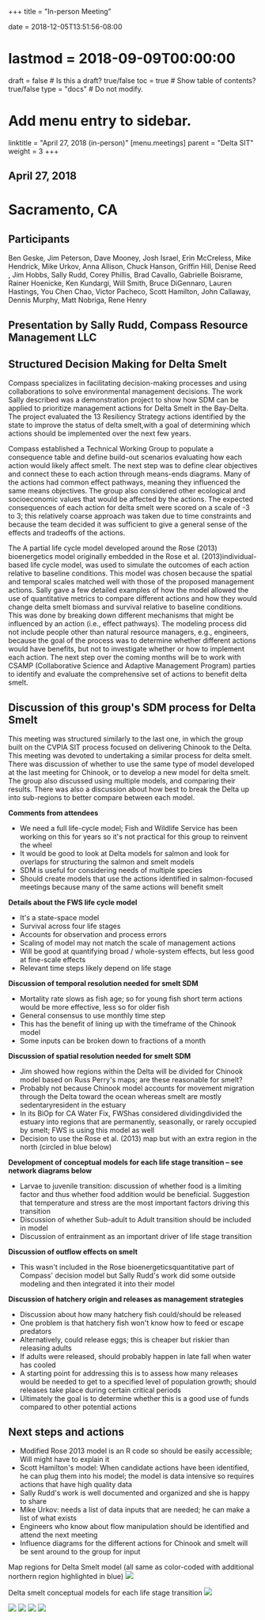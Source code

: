 +++
title = "In-person Meeting"

date = 2018-12-05T13:51:56-08:00
# lastmod = 2018-09-09T00:00:00

draft = false  # Is this a draft? true/false
toc = true  # Show table of contents? true/false
type = "docs"  # Do not modify.

# Add menu entry to sidebar.
linktitle = "April 27, 2018 (in-person)"
[menu.meetings]
  parent = "Delta SIT"
  weight = 3
+++

## April 27, 2018

# Sacramento, CA

## Participants
Ben Geske, Jim Peterson, Dave Mooney, Josh Israel, Erin McCreless, Mike Hendrick, Mike Urkov, Anna Allison, Chuck Hanson, Griffin Hill, Denise Reed , Jim Hobbs, Sally Rudd, Corey Phillis, Brad Cavallo, Gabrielle Boisrame, Rainer Hoenicke, Ken Kundargi, Will Smith, Bruce DiGennaro, Lauren Hastings, You Chen Chao, Victor Pacheco, Scott Hamilton, John Callaway, Dennis Murphy, Matt Nobriga, Rene Henry

## Presentation by Sally Rudd, Compass Resource Management LLC

## Structured Decision Making for Delta Smelt

Compass specializes in facilitating decision-making processes and using collaborations to solve environmental management decisions. The work Sally described was a demonstration project to show how SDM can be applied to prioritize management actions for Delta Smelt in the Bay-Delta. The project evaluated the 13 Resiliency Strategy actions identified by the state to improve the status of delta smelt,with a goal of determining which actions should be implemented over the next few years.

Compass established a Technical Working Group to populate a consequence table and define build-out scenarios evaluating how each action would likely affect smelt. The next step was to define clear objectives and connect these to each action through means-ends diagrams. Many of the actions had common effect pathways, meaning they influenced the same means objectives. The group also considered other ecological and socioeconomic values that would be affected by the actions. The expected consequences of each action for delta smelt were scored on a scale of -3 to 3; this relatively coarse approach was taken due to time constraints and because the team decided it was sufficient to give a general sense of the effects and tradeoffs of the actions.

The A partial life cycle model developed around the Rose (2013) bioenergetics model originally embedded in the Rose et al. (2013)individual-based life cycle model, was used to simulate the outcomes of each action relative to baseline conditions. This model was chosen because the spatial and temporal scales matched well with those of the proposed management actions. Sally gave a few detailed examples of how the model allowed the use of quantitative metrics to compare different actions and how they would change delta smelt biomass and survival relative to baseline conditions. This was done by breaking down different mechanisms that might be influenced by an action (i.e., effect pathways). The modeling process did not include people other than natural resource managers, e.g., engineers, because the goal of the process was to determine whether different actions would have benefits, but not to investigate whether or how to implement each action. The next step over the coming months will be to work with CSAMP (Collaborative Science and Adaptive Management Program) parties to identify and evaluate the comprehensive set of actions to benefit delta smelt.

## Discussion of this group&#39;s SDM process for Delta Smelt

This meeting was structured similarly to the last one, in which the group built on the CVPIA SIT process focused on delivering Chinook to the Delta. This meeting was devoted to undertaking a similar process for delta smelt. There was discussion of whether to use the same type of model developed at the last meeting for Chinook, or to develop a new model for delta smelt. The group also discussed using multiple models, and comparing their results. There was also a discussion about how best to break the Delta up into sub-regions to better compare between each model.

**Comments from attendees**

- We need a full life-cycle model; Fish and Wildlife Service has been working on this for years so it&#39;s not practical for this group to reinvent the wheel
- It would be good to look at Delta models for salmon and look for overlaps for structuring the salmon and smelt models
- SDM is useful for considering needs of multiple species
- Should create models that use the actions identified in salmon-focused meetings because many of the same actions will benefit smelt

**Details about the FWS life cycle model**

- It&#39;s a state-space model
- Survival across four life stages
- Accounts for observation and process errors
- Scaling of model may not match the scale of management actions
- Will be good at quantifying broad / whole-system effects, but less good at fine-scale effects
- Relevant time steps likely depend on life stage

**Discussion of temporal resolution needed for smelt SDM**

- Mortality rate slows as fish age; so for young fish short term actions would be more effective, less so for older fish
- General consensus to use monthly time step
- This has the benefit of lining up with the timeframe of the Chinook model
- Some inputs can be broken down to fractions of a month

**Discussion of spatial resolution needed for smelt SDM**

- Jim showed how regions within the Delta will be divided for Chinook model based on Russ Perry&#39;s maps; are these reasonable for smelt?
- Probably not because Chinook model accounts for movement migration through the Delta toward the ocean whereas smelt are mostly sedentaryresident in the estuary
- In its BiOp for CA Water Fix, FWShas considered dividingdivided the estuary into regions that are permanently, seasonally, or rarely occupied by smelt; FWS is using this model as well
- Decision to use the Rose et al. (2013) map but with an extra region in the north (circled in blue below)

**Development of conceptual models for each life stage transition – see network diagrams below**

- Larvae to juvenile transition: discussion of whether food is a limiting factor and thus whether food addition would be beneficial. Suggestion that temperature and stress are the most important factors driving this transition
- Discussion of whether Sub-adult to Adult transition should be included in model
- Discussion of entrainment as an important driver of life stage transition

**Discussion of outflow effects on smelt**

- This wasn&#39;t included in the Rose bioenergeticsquantitative part of Compass&#39; decision model but Sally Rudd&#39;s work did some outside modeling and then integrated it into their model

**Discussion of hatchery origin and releases as management strategies**

- Discussion about how many hatchery fish could/should be released
- One problem is that hatchery fish won&#39;t know how to feed or escape predators
- Alternatively, could release eggs; this is cheaper but riskier than releasing adults
- If adults were released, should probably happen in late fall when water has cooled
- A starting point for addressing this is to assess how many releases would be needed to get to a specified level of population growth; should releases take place during certain critical periods
- Ultimately the goal is to determine whether this is a good use of funds compared to other potential actions

## Next steps and actions

- Modified Rose 2013 model is an R code so should be easily accessible; Will might have to explain it
- Scott Hamilton&#39;s model: When candidate actions have been identified, he can plug them into his model; the model is data intensive so requires actions that have high quality data
- Sally Rudd&#39;s work is well documented and organized and she is happy to share
- Mike Urkov: needs a list of data inputs that are needed; he can make a list of what exists
- Engineers who know about flow manipulation should be identified and attend the next meeting
- Influence diagrams for the different actions for Chinook and smelt will be sent around to the group for input

Map regions for Delta Smelt model (all same as color-coded with additional northern region highlighted in blue)
![](/img/2018-04-27_pic1.png)

Delta smelt conceptual models for each life stage transition
![](/img/2018-04-27_pic2.png)

![](/img/2018-04-27_pic3.png)
![](/img/2018-04-27_pic4.png)
![](/img/2018-04-27_pic5.png)
![](/img/2018-04-27_pic6.png)